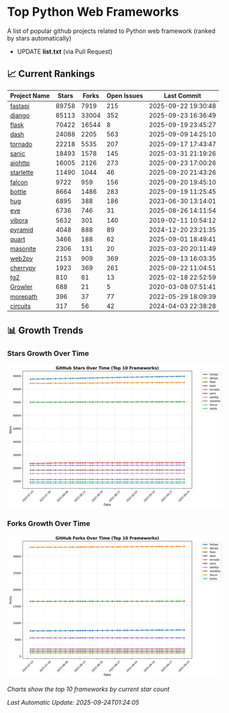# Top Python Web Frameworks
A list of popular github projects related to Python web framework (ranked by stars automatically)

* UPDATE **list.txt** (via Pull Request)

## 📈 Current Rankings

| Project Name | Stars | Forks | Open Issues | Last Commit |
| ------------ | ----- | ----- | ----------- | ----------- |
| [fastapi](https://github.com/fastapi/fastapi) | 89758 | 7919 | 215 | 2025-09-22 19:30:48 |
| [django](https://github.com/django/django) | 85113 | 33004 | 352 | 2025-09-23 16:36:49 |
| [flask](https://github.com/pallets/flask) | 70422 | 16544 | 8 | 2025-09-19 23:45:27 |
| [dash](https://github.com/plotly/dash) | 24088 | 2205 | 563 | 2025-09-09 14:25:10 |
| [tornado](https://github.com/tornadoweb/tornado) | 22218 | 5535 | 207 | 2025-09-17 17:43:47 |
| [sanic](https://github.com/sanic-org/sanic) | 18493 | 1578 | 145 | 2025-03-31 21:19:26 |
| [aiohttp](https://github.com/aio-libs/aiohttp) | 16005 | 2126 | 273 | 2025-09-23 17:00:26 |
| [starlette](https://github.com/Kludex/starlette) | 11490 | 1044 | 46 | 2025-09-20 21:43:26 |
| [falcon](https://github.com/falconry/falcon) | 9722 | 959 | 156 | 2025-09-20 19:45:10 |
| [bottle](https://github.com/bottlepy/bottle) | 8664 | 1486 | 283 | 2025-09-19 11:25:45 |
| [hug](https://github.com/hugapi/hug) | 6895 | 388 | 186 | 2023-06-30 13:14:01 |
| [eve](https://github.com/pyeve/eve) | 6736 | 746 | 31 | 2025-08-26 14:11:54 |
| [vibora](https://github.com/vibora-io/vibora) | 5632 | 301 | 140 | 2019-02-11 10:54:12 |
| [pyramid](https://github.com/Pylons/pyramid) | 4048 | 888 | 89 | 2024-12-20 23:21:35 |
| [quart](https://github.com/pallets/quart) | 3466 | 188 | 62 | 2025-09-01 18:49:41 |
| [masonite](https://github.com/MasoniteFramework/masonite) | 2306 | 131 | 20 | 2025-03-20 20:11:49 |
| [web2py](https://github.com/web2py/web2py) | 2153 | 909 | 369 | 2025-09-13 16:03:35 |
| [cherrypy](https://github.com/cherrypy/cherrypy) | 1923 | 369 | 261 | 2025-09-22 11:04:51 |
| [tg2](https://github.com/TurboGears/tg2) | 810 | 81 | 13 | 2025-02-18 22:52:59 |
| [Growler](https://github.com/pyGrowler/Growler) | 688 | 21 | 5 | 2020-03-08 07:51:41 |
| [morepath](https://github.com/morepath/morepath) | 396 | 37 | 77 | 2022-05-29 18:09:39 |
| [circuits](https://github.com/circuits/circuits) | 317 | 56 | 42 | 2024-04-03 22:38:28 |

## 📊 Growth Trends

### Stars Growth Over Time
![Stars Chart](charts/stars_chart.jpg)

### Forks Growth Over Time
![Forks Chart](charts/forks_chart.jpg)

*Charts show the top 10 frameworks by current star count*


*Last Automatic Update: 2025-09-24T01:24:05*